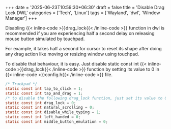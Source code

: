 +++
date = '2025-06-23T10:59:30+06:30'
draft = false
title = 'Disable Drag Lock DWL'
categories = ['Tech', 'Linux']
tags = ['Wayland', 'dwl', 'Window Manager']
+++

Disabling {{< inline-code >}}drag_lock{{< /inline-code >}} function in dwl is recommended if you are experiencing half a second delay on releasing mouse button simulated by touchpad.

For example, it takes half a second for cursor to reset its shape after doing any drag action like moving or resizing window using touchpad.

To disable that behaviour, it is easy. Just disable static const int {{< inline-code >}}drag_lock{{< /inline-code >}} function by setting its value to 0 in {{< inline-code >}}config.h{{< /inline-code >}} file.

```c
/* Trackpad */
static const int tap_to_click = 1;
static const int tap_and_drag = 1;
/* to disable the following drag_lock function, just set its value to 0. Default is 1. */
static const int drag_lock = 0;
static const int natural_scrolling = 0;
static const int disable_while_typing = 1;
static const int left_handed = 0;
static const int middle_button_emulation = 0;
```